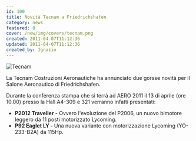 ```yaml
---
id: 100
title: Novità Tecnam a Friedrichshafen
category: news
featured: 0
cover: /new/img/covers/tecnam.png
created: 2011-04-07T11:12:36
updated: 2011-04-07T11:12:36
created_by: Ignazio
---
```


<img alt="Tecnam" class="float-start mr-3 w-[300px]" src="/new/img/covers/tecnam.png"/>

La Tecnam Costruzioni Aeronautiche ha annunciato due gorsse novità per il Salone Aeronautico di Friedrichshafen.

Durante la conferenza stampa che si terrà ad AERO 2011 il 13 di aprile (ore 10.00) presso la Hall A4-309 e 321 verranno infatti presentati:

- <strong>P2012 Traveller</strong> - Ovvero l'evoluzione del P2006, un nuovo bimotore leggero da 11 posti motorizzato Lycoming.
- <strong>P92 Eaglet LY - </strong>Una nuova variante con motorizzazione Lycoming (YO-233-B2A) da 115Hp.
